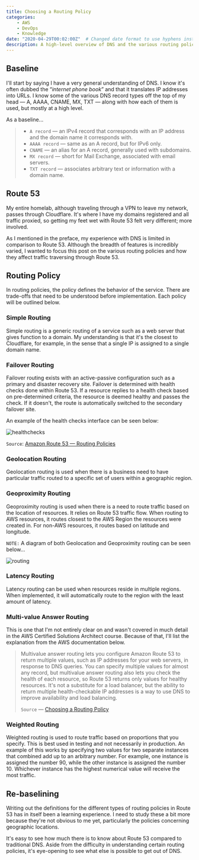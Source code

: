 ```yaml
---
title: Choosing a Routing Policy
categories:
    - AWS
    - DevOps
    - Knowledge
date: "2020-04-29T00:02:00Z"  # Changed date format to use hyphens instead of periods
description: A high-level overview of DNS and the various routing policies available in AWS Route 53.
---
```


## Baseline

I'll start by saying I have a very general understanding of DNS. I know it's often dubbed the “*internet phone book*” and that it translates IP addresses into URLs. I know some of the various DNS record types off the top of my head — A, AAAA, CNAME, MX, TXT — along with how each of them is used, but mostly at a high level.

As a baseline...

> * `A record` — an IPv4 record that corresponds with an IP address and the domain name it corresponds with.
> * `AAAA record` — same as an A record, but for IPv6 only.
> * `CNAME` — an alias for an A record, generally used with subdomains.
> * `MX record` — short for Mail Exchange, associated with email servers.
> * `TXT record` — associates arbitrary text or information with a domain name.

## Route 53

My entire homelab, although traveling through a VPN to leave my network, passes through Cloudflare. It's where I have my domains registered and all traffic proxied, so getting my feet wet with Route 53 felt very different; more involved.

As I mentioned in the preface, my experience with DNS is limited in comparison to Route 53. Although the breadth of features is incredibly varied, I wanted to focus this post on the various routing policies and how they affect traffic traversing through Route 53.

## Routing Policy

In routing policies, the policy defines the behavior of the service. There are trade-offs that need to be understood before implementation. Each policy will be outlined below.

### Simple Routing

Simple routing is a generic routing of a service such as a web server that gives function to a domain. My understanding is that it's the closest to Cloudflare, for example, in the sense that a single IP is assigned to a single domain name.

### Failover Routing

Failover routing exists with an active-passive configuration such as a primary and disaster recovery site. Failover is determined with health checks done within Route 53. If a resource replies to a health check based on pre-determined criteria, the resource is deemed healthy and passes the check. If it doesn't, the route is automatically switched to the secondary failover site.

An example of the health checks interface can be seen below:

![healthchecks](https://cdn.levine.io/uploads/images/gallery/2022-09//04/1_H4_Es0n0UVn4DeHMOIkN8w.png)

`Source`: [Amazon Route 53 — Routing Policies](https://medium.com/tensult/amazon-route-53-routing-policies-cbe356b851d3)

### Geolocation Routing

Geolocation routing is used when there is a business need to have particular traffic routed to a specific set of users within a geographic region.

### Geoproximity Routing

Geoproximity routing is used when there is a need to route traffic based on the location of resources. It relies on Route 53 traffic flow. When routing to AWS resources, it routes closest to the AWS Region the resources were created in. For non-AWS resources, it routes based on latitude and longitude.

`NOTE:` A diagram of both Geolocation and Geoproximity routing can be seen below...

![routing](https://cdn.levine.io/uploads/images/gallery/2022-09//04/Screen-Shot-2020-04-29-at-12.09.52-AM.png)

### Latency Routing

Latency routing can be used when resources reside in multiple regions. When implemented, it will automatically route to the region with the least amount of latency.

### Multi-value Answer Routing

This is one that I'm not entirely clear on and wasn't covered in much detail in the AWS Certified Solutions Architect course. Because of that, I'll list the explanation from the AWS documentation below.
> Multivalue answer routing lets you configure Amazon Route 53 to return multiple values, such as IP addresses for your web servers, in response to DNS queries. You can specify multiple values for almost any record, but multivalue answer routing also lets you check the health of each resource, so Route 53 returns only values for healthy resources. It's not a substitute for a load balancer, but the ability to return multiple health-checkable IP addresses is a way to use DNS to improve availability and load balancing.
>
> `Source` — [Choosing a Routing Policy](https://docs.aws.amazon.com/Route53/latest/DeveloperGuide/routing-policy.html)

### Weighted Routing

Weighted routing is used to route traffic based on proportions that you specify. This is best used in testing and not necessarily in production. An example of this works by specifying two values for two separate instances that combined add up to an arbitrary number. For example, one instance is assigned the number 90, while the other instance is assigned the number 10. Whichever instance has the highest numerical value will receive the most traffic.

## Re-baselining

Writing out the definitions for the different types of routing policies in Route 53 has in itself been a learning experience. I need to study these a bit more because they're not obvious to me yet, particularly the policies concerning geographic locations.

It's easy to see how much there is to know about Route 53 compared to traditional DNS. Aside from the difficulty in understanding certain routing policies, it's eye-opening to see what else is possible to get out of DNS.
